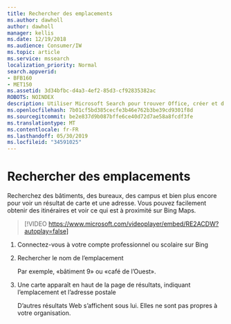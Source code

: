 ```yaml
---
title: Rechercher des emplacements
ms.author: dawholl
author: dawholl
manager: kellis
ms.date: 12/19/2018
ms.audience: Consumer/IW
ms.topic: article
ms.service: mssearch
localization_priority: Normal
search.appverid:
- BFB160
- MET150
ms.assetid: 3d34bfbc-d4a3-4ef2-85d3-cf92835382ac
ROBOTS: NOINDEX
description: Utiliser Microsoft Search pour trouver Office, créer et d’autres emplacements d’espace de travail, obtenir des instructions et plus encore
ms.openlocfilehash: 7b01cf5bd385cecfe3b46e762b3be39cd9301f8d
ms.sourcegitcommit: be2e837d9b087bffe6ce40d72d7ae58a8fcdf3fe
ms.translationtype: MT
ms.contentlocale: fr-FR
ms.lasthandoff: 05/30/2019
ms.locfileid: "34591025"
---
```

# <a name="find-locations"></a>Rechercher des emplacements

Recherchez des bâtiments, des bureaux, des campus et bien plus encore pour voir un résultat de carte et une adresse. Vous pouvez facilement obtenir des itinéraires et voir ce qui est à proximité sur Bing Maps.

> [!VIDEO https://www.microsoft.com/videoplayer/embed/RE2ACDW?autoplay=false]
  
1. Connectez-vous à votre compte professionnel ou scolaire sur Bing
    
2. Rechercher le nom de l’emplacement
    
    Par exemple, «bâtiment 9» ou «café de l’Ouest».
    
3. Une carte apparaît en haut de la page de résultats, indiquant l’emplacement et l’adresse postale
    
    D’autres résultats Web s’affichent sous lui. Elles ne sont pas propres à votre organisation.

  

